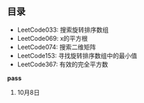 ## 目录
- LeetCode033: 搜索旋转排序数组
- LeetCode069: x的平方根
- LeetCode074: 搜索二维矩阵
- LeetCode153: 寻找旋转排序数组中的最小值
- LeetCode367: 有效的完全平方数

**pass**
1. 10月8日 


